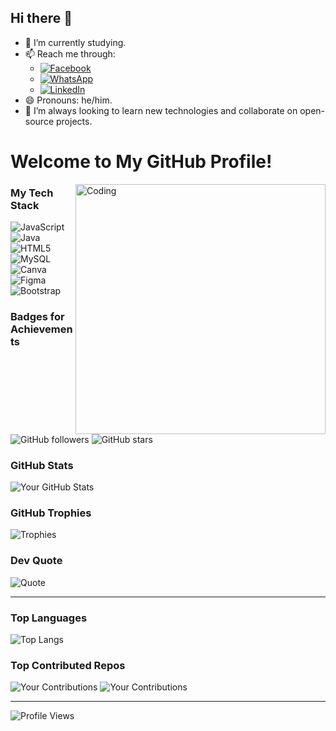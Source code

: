 ## Hi there 👋

- 🔭 I’m currently studying.
- 📫 Reach me through:
  - [![Facebook](https://img.shields.io/badge/Facebook-%231877F2.svg?style=for-the-badge&logo=Facebook&logoColor=white)](https://www.facebook.com)
  - [![WhatsApp](https://img.shields.io/badge/WhatsApp-%25D366.svg?style=for-the-badge&logo=WhatsApp&logoColor=white)](https://wa.me/)
  - [![LinkedIn](https://img.shields.io/badge/LinkedIn-%230A66C2.svg?style=for-the-badge&logo=LinkedIn&logoColor=white)](https://www.linkedin.com)
- 😄 Pronouns: he/him.
- 🌱 I’m always looking to learn new technologies and collaborate on open-source projects.

# Welcome to My GitHub Profile!

<img align="right" alt="Coding" width="400" src="https://media.giphy.com/media/13HgwGsXF0aiGY/giphy.gif">

### My Tech Stack
![JavaScript](https://img.shields.io/badge/JavaScript-F7DF1E?style=for-the-badge&logo=javascript&logoColor=black)
![Java](https://img.shields.io/badge/Java-007396?style=for-the-badge&logo=java&logoColor=white)
![HTML5](https://img.shields.io/badge/HTML5-E34F26?style=for-the-badge&logo=html5&logoColor=white)
![MySQL](https://img.shields.io/badge/MySQL-4479A1?style=for-the-badge&logo=mysql&logoColor=white)
![Canva](https://img.shields.io/badge/Canva-00C4CC?style=for-the-badge&logo=canva&logoColor=white)
![Figma](https://img.shields.io/badge/Figma-F24E1E?style=for-the-badge&logo=figma&logoColor=white)
![Bootstrap](https://img.shields.io/badge/Bootstrap-563D7C?style=for-the-badge&logo=bootstrap&logoColor=white)

### Badges for Achievements
![GitHub followers](https://img.shields.io/github/followers/nathija-nimantha?style=social)
![GitHub stars](https://img.shields.io/github/stars/nathija-nimantha?style=social)


### GitHub Stats
![Your GitHub Stats](https://github-readme-stats.vercel.app/api?username=nathija-nimantha&show_icons=true&theme=nightowl)

### GitHub Trophies
![Trophies](https://github-profile-trophy.vercel.app/?username=nathija-nimantha&theme=radical)

### Dev Quote
![Quote](https://quotes-github-readme.vercel.app/api?type=horizontal&theme=radical)

---

### Top Languages
![Top Langs](https://github-readme-stats.vercel.app/api/top-langs/?username=nathija-nimantha&layout=compact&theme=nightowl)

### Top Contributed Repos
![Your Contributions](https://github-readme-stats.vercel.app/api/pin/?username=nathija-nimantha&repo=Customer-Details-Manager&theme=nightowl)
![Your Contributions](https://github-readme-stats.vercel.app/api/pin/?username=nathija-nimantha&repo=Student-Management-System-SpingBoot-BFF&theme=nightowl)

---

![Profile Views](https://komarev.com/ghpvc/?username=nathija-nimantha&color=green)
